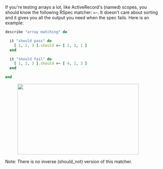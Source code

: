 If you're testing arrays a lot, like ActiveRecord's (named) scopes, you should know the following RSpec matcher: `=~`. It doesn't care about sorting and it gives you all the output you need when the spec fails. Here is an example:

``` ruby
describe "array matching" do

  it "should pass" do
    [ 1, 2, 3 ].should =~ [ 2, 3, 1 ]
  end

  it "should fail" do
    [ 1, 2, 3 ].should =~ [ 4, 2, 3 ]
  end

end
```


<figure class="ir_black"><img src="/rspec-array-matcher-result.png" alt="" title="rspec array matcher result" width="392" height="229"></figure>

Note: There is no inverse (should_not) version of this matcher.
